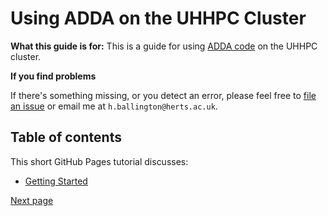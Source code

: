 # Using ADDA on the UHHPC Cluster

**What this guide is for:** This is a guide for using [ADDA code](https://github.com/adda-team/adda) on the UHHPC cluster.

**If you find problems**

If there's something missing, or you detect an error, please feel free to [file an issue](https://github.com/hballington12/hballington12.github.io/issues)
or email me at `h.ballington@herts.ac.uk`.

## Table of contents

This short GitHub Pages tutorial discusses:

* [Getting Started](adda.md)

[Next page](adda.md)
